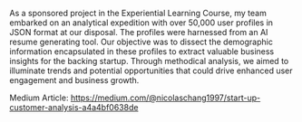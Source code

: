 As a sponsored project in the Experiential Learning Course, my team embarked on an analytical expedition with over 50,000 user profiles in JSON format at our disposal. The profiles were harnessed from an AI resume generating tool. Our objective was to dissect the demographic information encapsulated in these profiles to extract valuable business insights for the backing startup. Through methodical analysis, we aimed to illuminate trends and potential opportunities that could drive enhanced user engagement and business growth.

Medium Article: https://medium.com/@nicolaschang1997/start-up-customer-analysis-a4a4bf0638de
